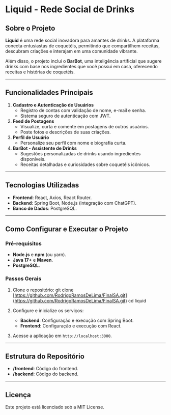 # **Liquid - Rede Social de Drinks**

## **Sobre o Projeto**

**Liquid** é uma rede social inovadora para amantes de drinks. A plataforma conecta entusiastas de coquetéis, permitindo que compartilhem receitas, descubram criações e interajam em uma comunidade vibrante.

Além disso, o projeto inclui o **BarBot**, uma inteligência artificial que sugere drinks com base nos ingredientes que você possui em casa, oferecendo receitas e histórias de coquetéis.

---

## **Funcionalidades Principais**

1. **Cadastro e Autenticação de Usuários**
    - Registro de contas com validação de nome, e-mail e senha.
    - Sistema seguro de autenticação com JWT.
2. **Feed de Postagens**
    - Visualize, curta e comente em postagens de outros usuários.
    - Poste fotos e descrições de suas criações.
3. **Perfil de Usuário**
    - Personalize seu perfil com nome e biografia curta.
4. **BarBot - Assistente de Drinks**
    - Sugestões personalizadas de drinks usando ingredientes disponíveis.
    - Receitas detalhadas e curiosidades sobre coquetéis icônicos.

---

## **Tecnologias Utilizadas**

- **Frontend**: React, Axios, React Router.
- **Backend**: Spring Boot, Node.js (integração com ChatGPT).
- **Banco de Dados**: PostgreSQL.

---

## **Como Configurar e Executar o Projeto**

### **Pré-requisitos**

- **Node.js** e **npm** (ou yarn).
- **Java 17+** e **Maven**.
- **PostgreSQL**.

### **Passos Gerais**

1. Clone o repositório:
    git clone [https://github.com/RodrigoRamosDeLima/FinalSA.git](https://github.com/RodrigoRamosDeLima/FinalSA.git)
    cd liquid
       
2. 	Configure e inicialize os serviços:
    - **Backend**: Configuração e execução com Spring Boot.
    - **Frontend**: Configuração e execução com React.
      
3. Acesse a aplicação em `http://localhost:3000`.

---

## **Estrutura do Repositório**

- **/frontend**: Código do frontend.
- **/backend**: Código do backend.

---

## **Licença**

Este projeto está licenciado sob a MIT License.
